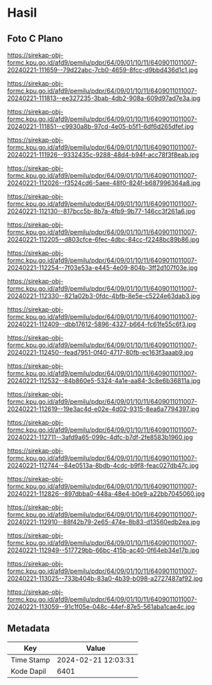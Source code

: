 # Hasil

## Foto C Plano

https://sirekap-obj-formc.kpu.go.id/afd9/pemilu/pdpr/64/09/01/10/11/6409011011007-20240221-111659--79d22abc-7cb0-4659-8fcc-d9bbd436d1c1.jpg

https://sirekap-obj-formc.kpu.go.id/afd9/pemilu/pdpr/64/09/01/10/11/6409011011007-20240221-111813--ee327235-3bab-4db2-908a-609d97ad7e3a.jpg

https://sirekap-obj-formc.kpu.go.id/afd9/pemilu/pdpr/64/09/01/10/11/6409011011007-20240221-111851--c9930a8b-97cd-4e05-b5f1-6df6d265dfef.jpg

https://sirekap-obj-formc.kpu.go.id/afd9/pemilu/pdpr/64/09/01/10/11/6409011011007-20240221-111926--9332435c-9288-48d4-b94f-acc78f3f8eab.jpg

https://sirekap-obj-formc.kpu.go.id/afd9/pemilu/pdpr/64/09/01/10/11/6409011011007-20240221-112026--f3524cd6-5aee-48f0-824f-b687996364a8.jpg

https://sirekap-obj-formc.kpu.go.id/afd9/pemilu/pdpr/64/09/01/10/11/6409011011007-20240221-112130--817bcc5b-8b7a-4fb9-9b77-146cc3f261a6.jpg

https://sirekap-obj-formc.kpu.go.id/afd9/pemilu/pdpr/64/09/01/10/11/6409011011007-20240221-112205--d803cfce-6fec-4dbc-84cc-f2248bc89b86.jpg

https://sirekap-obj-formc.kpu.go.id/afd9/pemilu/pdpr/64/09/01/10/11/6409011011007-20240221-112254--7f03e53a-e445-4e09-804b-3ff2d107f03e.jpg

https://sirekap-obj-formc.kpu.go.id/afd9/pemilu/pdpr/64/09/01/10/11/6409011011007-20240221-112330--821a02b3-0fdc-4bfb-8e5e-c5224e63dab3.jpg

https://sirekap-obj-formc.kpu.go.id/afd9/pemilu/pdpr/64/09/01/10/11/6409011011007-20240221-112409--dbb17612-5896-4327-b664-fc61fe55c6f3.jpg

https://sirekap-obj-formc.kpu.go.id/afd9/pemilu/pdpr/64/09/01/10/11/6409011011007-20240221-112450--fead7951-0f40-4717-80fb-ec163f3aaab9.jpg

https://sirekap-obj-formc.kpu.go.id/afd9/pemilu/pdpr/64/09/01/10/11/6409011011007-20240221-112532--84b860e5-5324-4a1e-aa84-3c8e6b36811a.jpg

https://sirekap-obj-formc.kpu.go.id/afd9/pemilu/pdpr/64/09/01/10/11/6409011011007-20240221-112619--19e3ac4d-e02e-4d02-9315-8ea6a7794397.jpg

https://sirekap-obj-formc.kpu.go.id/afd9/pemilu/pdpr/64/09/01/10/11/6409011011007-20240221-112711--3afd9a65-099c-4dfc-b7df-2fe8583b1960.jpg

https://sirekap-obj-formc.kpu.go.id/afd9/pemilu/pdpr/64/09/01/10/11/6409011011007-20240221-112744--84e0513a-8bdb-4cdc-b9f8-feac027db47c.jpg

https://sirekap-obj-formc.kpu.go.id/afd9/pemilu/pdpr/64/09/01/10/11/6409011011007-20240221-112826--897dbba0-448a-48e4-b0e9-a22bb7045060.jpg

https://sirekap-obj-formc.kpu.go.id/afd9/pemilu/pdpr/64/09/01/10/11/6409011011007-20240221-112910--88f42b79-2e65-474e-8b83-d13560edb2ea.jpg

https://sirekap-obj-formc.kpu.go.id/afd9/pemilu/pdpr/64/09/01/10/11/6409011011007-20240221-112949--517729bb-66bc-415b-ac40-0f64eb34e17b.jpg

https://sirekap-obj-formc.kpu.go.id/afd9/pemilu/pdpr/64/09/01/10/11/6409011011007-20240221-113025--733b404b-83a0-4b39-b098-a2727487af92.jpg

https://sirekap-obj-formc.kpu.go.id/afd9/pemilu/pdpr/64/09/01/10/11/6409011011007-20240221-113059--91c1f05e-048c-44ef-87e5-561aba1cae4c.jpg


## Metadata

| Key        | Value               |
| ---------- | ------------------- |
| Time Stamp | 2024-02-21 12:03:31 |
| Kode Dapil | 6401                |



